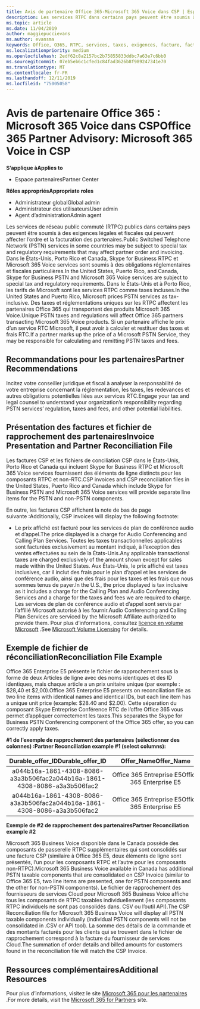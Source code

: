 ```yaml
---
title: Avis de partenaire Office 365-Microsoft 365 Voice dans CSP | Espace partenaires
description: Les services RTPC dans certains pays peuvent être soumis à des exigences légales et fiscales qui peuvent affecter l’ordre et la facturation des partenaires.
ms.topic: article
ms.date: 11/04/2019
author: maggiepuccievans
ms.author: evansma
keywords: Office, O365, RTPC, services, taxes, exigences, facture, facturation
ms.localizationpriority: medium
ms.openlocfilehash: 2edf62c8a2157bc2b75855833ddbc7a63e7c6bb0
ms.sourcegitcommit: 07eb5eb6c1cfed1c84fad3626b8f989247341e70
ms.translationtype: MT
ms.contentlocale: fr-FR
ms.lasthandoff: 12/11/2019
ms.locfileid: "75005058"
---
```

# <a name="office-365-partner-advisory-microsoft-365-voice-in-csp"></a><span data-ttu-id="79be0-104">Avis de partenaire Office 365 : Microsoft 365 Voice dans CSP</span><span class="sxs-lookup"><span data-stu-id="79be0-104">Office 365 Partner Advisory: Microsoft 365 Voice in CSP</span></span>

<span data-ttu-id="79be0-105">**S’applique à**</span><span class="sxs-lookup"><span data-stu-id="79be0-105">**Applies to**</span></span>

- <span data-ttu-id="79be0-106">Espace partenaires</span><span class="sxs-lookup"><span data-stu-id="79be0-106">Partner Center</span></span>  

<span data-ttu-id="79be0-107">**Rôles appropriés**</span><span class="sxs-lookup"><span data-stu-id="79be0-107">**Appropriate roles**</span></span>
-   <span data-ttu-id="79be0-108">Administrateur global</span><span class="sxs-lookup"><span data-stu-id="79be0-108">Global admin</span></span>
-   <span data-ttu-id="79be0-109">Administrateur des utilisateurs</span><span class="sxs-lookup"><span data-stu-id="79be0-109">User admin</span></span>
-   <span data-ttu-id="79be0-110">Agent d’administration</span><span class="sxs-lookup"><span data-stu-id="79be0-110">Admin agent</span></span>

<span data-ttu-id="79be0-111">Les services de réseau public commuté (RTPC) publics dans certains pays peuvent être soumis à des exigences légales et fiscales qui peuvent affecter l’ordre et la facturation des partenaires.</span><span class="sxs-lookup"><span data-stu-id="79be0-111">Public Switched Telephone Network (PSTN) services in some countries may be subject to special tax and regulatory requirements that may affect partner order and invoicing.</span></span>  <span data-ttu-id="79be0-112">Dans le États-Unis, Porto Rico et Canada, Skype for Business RTPC et Microsoft 365 Voice services sont soumis à des obligations réglementaires et fiscales particulières.</span><span class="sxs-lookup"><span data-stu-id="79be0-112">In the United States, Puerto Rico, and Canada, Skype for Business PSTN and Microsoft 365 Voice services are subject to special tax and regulatory requirements.</span></span> <span data-ttu-id="79be0-113">Dans le États-Unis et à Porto Rico, les tarifs de Microsoft sont les services RTPC comme taxes incluses.</span><span class="sxs-lookup"><span data-stu-id="79be0-113">In the United States and Puerto Rico, Microsoft prices PSTN services as tax-inclusive.</span></span>  <span data-ttu-id="79be0-114">Des taxes et réglementations uniques sur les RTPC affectent les partenaires Office 365 qui transportent des produits Microsoft 365 Voice.</span><span class="sxs-lookup"><span data-stu-id="79be0-114">Unique PSTN taxes and regulations will affect Office 365 partners transacting Microsoft 365 Voice products.</span></span>  <span data-ttu-id="79be0-115">Si un partenaire affiche le prix d’un service&nbsp;RTC Microsoft, il peut avoir à calculer et restituer des taxes et frais&nbsp;RTC.</span><span class="sxs-lookup"><span data-stu-id="79be0-115">If a partner marks up the price of a Microsoft PSTN Service, they may be responsible for calculating and remitting PSTN taxes and fees.</span></span>

## <a name="partner-recommendations"></a><span data-ttu-id="79be0-116">Recommandations pour les partenaires</span><span class="sxs-lookup"><span data-stu-id="79be0-116">Partner Recommendations</span></span>

<span data-ttu-id="79be0-117">Incitez votre conseiller juridique et fiscal à analyser la responsabilité de votre entreprise concernant la réglementation, les taxes, les redevances et autres obligations potentielles liées aux services&nbsp;RTC.</span><span class="sxs-lookup"><span data-stu-id="79be0-117">Engage your tax and legal counsel to understand your organization’s responsibility regarding PSTN services’ regulation, taxes and fees, and other potential liabilities.</span></span>

## <a name="invoice-presentation-and-partner-reconciliation-file"></a><span data-ttu-id="79be0-118">Présentation des factures et fichier de rapprochement des partenaires</span><span class="sxs-lookup"><span data-stu-id="79be0-118">Invoice Presentation and Partner Reconciliation File</span></span>

<span data-ttu-id="79be0-119">Les factures CSP et les fichiers de conciliation CSP dans le États-Unis, Porto Rico et Canada qui incluent Skype for Business RTPC et Microsoft 365 Voice services fournissent des éléments de ligne distincts pour les composants RTPC et non-RTC.</span><span class="sxs-lookup"><span data-stu-id="79be0-119">CSP invoices and CSP reconciliation files in the United States, Puerto Rico and Canada which include Skype for Business PSTN and Microsoft 365 Voice services will provide separate line items for the PSTN and non-PSTN components.</span></span>

<span data-ttu-id="79be0-120">En outre, les factures CSP affichent la note de bas de page suivante :</span><span class="sxs-lookup"><span data-stu-id="79be0-120">Additionally, CSP invoices will display the following footnote:</span></span>

* <span data-ttu-id="79be0-121">Le prix affiché est facturé pour les services de plan de conférence audio et d’appel.</span><span class="sxs-lookup"><span data-stu-id="79be0-121">The price displayed is a charge for Audio Conferencing and Calling Plan Services.</span></span>  <span data-ttu-id="79be0-122">Toutes les taxes transactionnelles applicables sont facturées exclusivement au montant indiqué, à l’exception des ventes effectuées au sein de la États-Unis.</span><span class="sxs-lookup"><span data-stu-id="79be0-122">Any applicable transactional taxes are charged exclusively of the amount shown except for sales made within the United States.</span></span>  <span data-ttu-id="79be0-123">Aux États-Unis, le prix affiché est taxes inclusives, car il inclut des frais pour le plan d’appel et les services de conférence audio, ainsi que des frais pour les taxes et les frais que nous sommes tenus de payer.</span><span class="sxs-lookup"><span data-stu-id="79be0-123">In the U.S., the price displayed is tax inclusive as it includes a charge for the Calling Plan and Audio Conferencing Services and a charge for the taxes and fees we are required to charge.</span></span>  <span data-ttu-id="79be0-124">Les services de plan de conférence audio et d’appel sont servis par l’affilié Microsoft autorisé à les fournir.</span><span class="sxs-lookup"><span data-stu-id="79be0-124">Audio Conferencing and Calling Plan Services are serviced by the Microsoft Affiliate authorized to provide them.</span></span>  <span data-ttu-id="79be0-125">Pour plus d’informations, consultez [licence en volume Microsoft](https://go.microsoft.com/fwlink/?LinkId=690247) .</span><span class="sxs-lookup"><span data-stu-id="79be0-125">See [Microsoft Volume Licensing](https://go.microsoft.com/fwlink/?LinkId=690247) for details.</span></span>

## <a name="reconciliation-file-example"></a><span data-ttu-id="79be0-126">Exemple de fichier de réconciliation</span><span class="sxs-lookup"><span data-stu-id="79be0-126">Reconciliation File Example</span></span>

<span data-ttu-id="79be0-127">Office 365 Enterprise E5 présente le fichier de rapprochement sous la forme de deux Articles de ligne avec des noms identiques et des ID identiques, mais chaque article a un prix unitaire unique (par exemple : $28,40 et $2,00).</span><span class="sxs-lookup"><span data-stu-id="79be0-127">Office 365 Enterprise E5 presents on reconciliation file as two line items with identical names and identical IDs, but each line item has a unique unit price (example: $28.40 and $2.00).</span></span> <span data-ttu-id="79be0-128">Cette séparation du composant Skype Entreprise Conférence&nbsp;RTC de l’offre Office&nbsp;365 vous permet d’appliquer correctement les taxes.</span><span class="sxs-lookup"><span data-stu-id="79be0-128">This separates the Skype for Business PSTN Conferencing component of the Office 365 offer, so you can correctly apply taxes.</span></span>

<span data-ttu-id="79be0-129">**#1 de l’exemple de rapprochement des partenaires (sélectionner des colonnes) :**</span><span class="sxs-lookup"><span data-stu-id="79be0-129">**Partner Reconciliation example #1 (select columns):**</span></span>

|<span data-ttu-id="79be0-130">**Durable_offer_ID**</span><span class="sxs-lookup"><span data-stu-id="79be0-130">**Durable_offer_ID**</span></span>|<span data-ttu-id="79be0-131">**Offer_Name**</span><span class="sxs-lookup"><span data-stu-id="79be0-131">**Offer_Name**</span></span>|<span data-ttu-id="79be0-132">**Subscription_Start_Date**</span><span class="sxs-lookup"><span data-stu-id="79be0-132">**Subscription_Start_Date**</span></span>|<span data-ttu-id="79be0-133">**Subscription_End_Date**</span><span class="sxs-lookup"><span data-stu-id="79be0-133">**Subscription_End_Date**</span></span>|<span data-ttu-id="79be0-134">**Charge_Start_Date**</span><span class="sxs-lookup"><span data-stu-id="79be0-134">**Charge_Start_Date**</span></span>|<span data-ttu-id="79be0-135">**Charge_End_Date**</span><span class="sxs-lookup"><span data-stu-id="79be0-135">**Charge_End_Date**</span></span>|<span data-ttu-id="79be0-136">**Charge_Type**</span><span class="sxs-lookup"><span data-stu-id="79be0-136">**Charge_Type**</span></span>|<span data-ttu-id="79be0-137">**Unit_Price**</span><span class="sxs-lookup"><span data-stu-id="79be0-137">**Unit_Price**</span></span>|
|:----:|:----:|:----:|:----:|:----:|:----:|:----:|:----:|
|<span data-ttu-id="79be0-138">a044b16a-1861-4308-8086-a3a3b506fac2</span><span class="sxs-lookup"><span data-stu-id="79be0-138">a044b16a-1861-4308-8086-a3a3b506fac2</span></span>   |<span data-ttu-id="79be0-139">Office 365 Entreprise E5</span><span class="sxs-lookup"><span data-stu-id="79be0-139">Office 365 Enterprise E5</span></span>   |<span data-ttu-id="79be0-140">8/10/2019 0:00</span><span class="sxs-lookup"><span data-stu-id="79be0-140">8/10/2019 0:00</span></span>   |<span data-ttu-id="79be0-141">8/11/2019 0:00</span><span class="sxs-lookup"><span data-stu-id="79be0-141">8/11/2019 0:00</span></span>   |<span data-ttu-id="79be0-142">8/11/2019 0:00</span><span class="sxs-lookup"><span data-stu-id="79be0-142">8/11/2019 0:00</span></span>|<span data-ttu-id="79be0-143">9/10/2019 0:00</span><span class="sxs-lookup"><span data-stu-id="79be0-143">9/10/2019 0:00</span></span>   |<span data-ttu-id="79be0-144">Frais de cycle</span><span class="sxs-lookup"><span data-stu-id="79be0-144">Cycle fee</span></span>   |<span data-ttu-id="79be0-145">28,40</span><span class="sxs-lookup"><span data-stu-id="79be0-145">28.40</span></span>   |
|<span data-ttu-id="79be0-146">a044b16a-1861-4308-8086-a3a3b506fac2</span><span class="sxs-lookup"><span data-stu-id="79be0-146">a044b16a-1861-4308-8086-a3a3b506fac2</span></span>   |<span data-ttu-id="79be0-147">Office 365 Entreprise E5</span><span class="sxs-lookup"><span data-stu-id="79be0-147">Office 365 Enterprise E5</span></span>   |<span data-ttu-id="79be0-148">8/10/2019 0:00</span><span class="sxs-lookup"><span data-stu-id="79be0-148">8/10/2019 0:00</span></span>   |<span data-ttu-id="79be0-149">8/11/2019 0:00</span><span class="sxs-lookup"><span data-stu-id="79be0-149">8/11/2019 0:00</span></span>   |<span data-ttu-id="79be0-150">8/11/2019 0:00</span><span class="sxs-lookup"><span data-stu-id="79be0-150">8/11/2019 0:00</span></span>   |<span data-ttu-id="79be0-151">9/10/2019 0:00</span><span class="sxs-lookup"><span data-stu-id="79be0-151">9/10/2019 0:00</span></span>   |<span data-ttu-id="79be0-152">Frais de cycle</span><span class="sxs-lookup"><span data-stu-id="79be0-152">Cycle fee</span></span>   |<span data-ttu-id="79be0-153">2,00</span><span class="sxs-lookup"><span data-stu-id="79be0-153">2.00</span></span>   |

<span data-ttu-id="79be0-154">**Exemple de #2 de rapprochement des partenaires**</span><span class="sxs-lookup"><span data-stu-id="79be0-154">**Partner Reconciliation example #2**</span></span>

<span data-ttu-id="79be0-155">Microsoft 365 Business Voice disponible dans le Canada possède des composants de passerelle RTPC supplémentaires qui sont consolidés sur une facture CSP (similaire à Office 365 E5, deux éléments de ligne sont présentés, l’un pour les composants RTPC et l’autre pour les composants non-RTPC).</span><span class="sxs-lookup"><span data-stu-id="79be0-155">Microsoft 365 Business Voice available in Canada has additional PSTN taxable components that are consolidated on CSP Invoice (similar to Office 365 E5, two line items are presented, one for PSTN components and the other for non-PSTN components).</span></span>  <span data-ttu-id="79be0-156">Le fichier de rapprochement des fournisseurs de services Cloud pour Microsoft 365 Business Voice affiche tous les composants de RTPC taxables individuellement (les composants RTPC individuels ne sont pas consolidés dans. CSV ou l’outil API).</span><span class="sxs-lookup"><span data-stu-id="79be0-156">The CSP Reconciliation file for Microsoft 365 Business Voice will display all PSTN taxable components individually (individual PSTN components will not be consolidated in .CSV or API tool).</span></span>  <span data-ttu-id="79be0-157">La somme des détails de la commande et des montants facturés pour les clients qui se trouvent dans le fichier de rapprochement correspond à la facture du fournisseur de services Cloud.</span><span class="sxs-lookup"><span data-stu-id="79be0-157">The summation of order details and billed amounts for customers found in the reconciliation file will match the CSP Invoice.</span></span>

## <a name="additional-resources"></a><span data-ttu-id="79be0-158">Ressources complémentaires</span><span class="sxs-lookup"><span data-stu-id="79be0-158">Additional Resources</span></span>
<span data-ttu-id="79be0-159">Pour plus d’informations, visitez le site [Microsoft 365 pour les partenaires](https://drumbeat.office.com/Pages/home2016.aspx) .</span><span class="sxs-lookup"><span data-stu-id="79be0-159">For more details, visit the [Microsoft 365 for Partners](https://drumbeat.office.com/Pages/home2016.aspx) site.</span></span>

